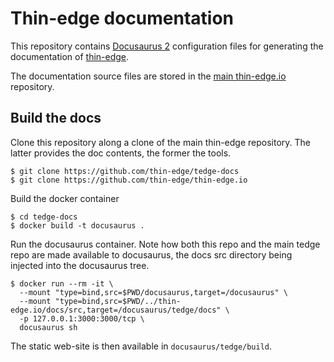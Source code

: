 # Thin-edge documentation

This repository contains [Docusaurus 2](https://docusaurus.io/) configuration files
for generating the documentation of [thin-edge](https://github.com/thin-edge/thin-edge.io).


The documentation source files are stored in the [main thin-edge.io](https://github.com/thin-edge/thin-edge.io/tree/main/docs/src) repository.


## Build the docs

Clone this repository along a clone of the main thin-edge repository.
The latter provides the doc contents, the former the tools.

```
$ git clone https://github.com/thin-edge/tedge-docs
$ git clone https://github.com/thin-edge/thin-edge.io
```

Build the docker container

```
$ cd tedge-docs
$ docker build -t docusaurus .
```

Run the docusaurus container.
Note how both this repo and the main tedge repo are made available to docusaurus,
the docs src directory being injected into the docusaurus tree.

```
$ docker run --rm -it \
  --mount "type=bind,src=$PWD/docusaurus,target=/docusaurus" \
  --mount "type=bind,src=$PWD/../thin-edge.io/docs/src,target=/docusaurus/tedge/docs" \
  -p 127.0.0.1:3000:3000/tcp \
  docusaurus sh
```

The static web-site is then available in `docusaurus/tedge/build`.
